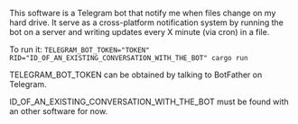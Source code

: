 This software is a Telegram bot that notify me when files change on my hard drive. It serve as a cross-platform notification system by running the bot on a server and writing updates every X minute (via cron) in a file.

To run it: ```TELEGRAM_BOT_TOKEN="TOKEN" RID="ID_OF_AN_EXISTING_CONVERSATION_WITH_THE_BOT" cargo run```

TELEGRAM_BOT_TOKEN can be obtained by talking to BotFather on Telegram.

ID_OF_AN_EXISTING_CONVERSATION_WITH_THE_BOT must be found with an other software for now.
